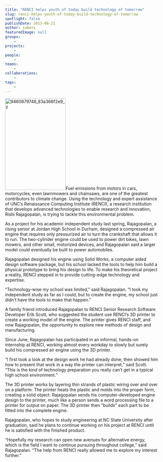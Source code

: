 ```yaml
---
title: "RENCI helps youth of today build technology of tomorrow"
slug: renci-helps-youth-of-today-build-technology-of-tomorrow
spotlight: false
publishDate: 2013-08-21
author: subers
featuredImage: null
groups:
    - 
projects:
    - 
people:
    - 
teams: 
    - 
collaborations:
    - 
tags:
    - 
---
```

<a href="http://www.renci.org/wp-content/uploads/2013/08/9460879746_83a366f2e9_z.jpg"><img class="alignright size-medium wp-image-11868" src="http://www.renci.org/wp-content/uploads/2013/08/9460879746_83a366f2e9_z-199x300.jpg" alt="9460879746_83a366f2e9_z" width="199" height="300" /></a>Fuel emissions from motors in cars, motorcycles, even lawnmowers and chainsaws, are one of the greatest contributors to climate change. Using the technology and expert assistance of UNC’s Renaissance Computing Institute (RENCI), a research institution that develops advanced technologies to enable research and innovation, Rishi Rajagopalan, is trying to tackle this environmental problem.

As a project for his academic independent study last spring, Rajagopalan, a rising senior at Jordan High School in Durham, designed a compressed air engine that requires only pressurized air to turn the crankshaft that allows it to run. The two-cylinder engine could be used to power dirt bikes, lawn mowers, and other small, motorized devices, and Rajagopalan said a larger model could eventually be built to power automobiles. <!--more-->

Rajagopalan designed his engine using Solid Works, a computer aided design software package, but his school lacked the tools to help him build a physical prototype to bring his design to life. To make his theoretical project a reality, RENCI stepped in to provide cutting-edge technology and expertise.

“Technology-wise my school was limited,” said Rajagopalan. “I took my independent study as far as I could, but to create the engine, my school just didn’t have the tools to make that happen.”

A family friend introduced Rajagopalan to RENCI Senior Research Software Developer Erik Scott, who suggested the student use RENCI’s 3D printer to create a working model of the engine. The printer gives RENCI staff, and now Rajagopalan, the opportunity to explore new methods of design and manufacturing.

Since June, Rajagopalan has participated in an informal, hands-on internship at RENCI, working almost every workday to slowly but surely build his compressed air engine using the 3D printer.

“I first took a look at the design work he had already done, then showed him how to present that work in a way the printer can interpret,” said Scott. “This is the kind of technology preparation you really can’t get in a typical high school environment.”

The 3D printer works by layering thin strands of plastic wiring over and over on a platform. The printer heats the plastic and molds into the proper form, creating a solid object. Rajagopalan sends his computer-developed engine design to the printer, much like a person sends a word processing file to a printer for output on paper. The 3D printer then "builds" each part to be fitted into the complete engine.

Rajagopalan, who hopes to study engineering at NC State University after graduation, said he plans to continue working on his project at RENCI until he is satisfied with the finished product.

“Hopefully my research can open new avenues for alternative energy, which is the field I want to continue pursuing throughout college,” said Rajagopalan. “The help from RENCI really allowed me to explore my interest further.”
